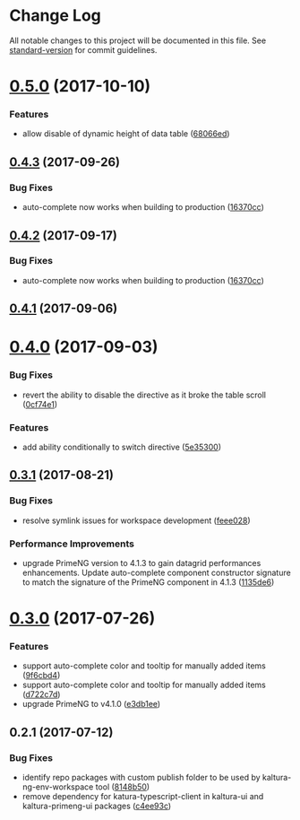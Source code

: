 # Change Log

All notable changes to this project will be documented in this file.
See [standard-version](https://github.com/conventional-changelog/standard-version) for commit guidelines.

<a name="0.5.0"></a>
# [0.5.0](https://github.com/kaltura/kaltura-ng/compare/@kaltura-ng/kaltura-primeng-ui@0.4.3...@kaltura-ng/kaltura-primeng-ui@0.5.0) (2017-10-10)


### Features

* allow disable of dynamic height of data table ([68066ed](https://github.com/kaltura/kaltura-ng/commit/68066ed))




<a name="0.4.3"></a>
## [0.4.3](https://github.com/kaltura/kaltura-ng/compare/@kaltura-ng/kaltura-primeng-ui@0.4.1...@kaltura-ng/kaltura-primeng-ui@0.4.3) (2017-09-26)


### Bug Fixes

* auto-complete now works when building to production ([16370cc](https://github.com/kaltura/kaltura-ng/commit/16370cc))




<a name="0.4.2"></a>
## [0.4.2](https://github.com/kaltura/kaltura-ng/compare/@kaltura-ng/kaltura-primeng-ui@0.4.1...@kaltura-ng/kaltura-primeng-ui@0.4.2) (2017-09-17)


### Bug Fixes

* auto-complete now works when building to production ([16370cc](https://github.com/kaltura/kaltura-ng/commit/16370cc))




<a name="0.4.1"></a>
## [0.4.1](https://github.com/kaltura/kaltura-ng/compare/@kaltura-ng/kaltura-primeng-ui@0.4.0...@kaltura-ng/kaltura-primeng-ui@0.4.1) (2017-09-06)




<a name="0.4.0"></a>
# [0.4.0](https://github.com/kaltura/kaltura-ng/compare/@kaltura-ng/kaltura-primeng-ui@0.3.1...@kaltura-ng/kaltura-primeng-ui@0.4.0) (2017-09-03)


### Bug Fixes

* revert the ability to disable the directive as it broke the table scroll ([0cf74e1](https://github.com/kaltura/kaltura-ng/commit/0cf74e1))


### Features

* add ability conditionally to switch directive ([5e35300](https://github.com/kaltura/kaltura-ng/commit/5e35300))




<a name="0.3.1"></a>
## [0.3.1](https://github.com/kaltura/kaltura-ng/compare/@kaltura-ng/kaltura-primeng-ui@0.3.0...@kaltura-ng/kaltura-primeng-ui@0.3.1) (2017-08-21)


### Bug Fixes

* resolve symlink issues for workspace development ([feee028](https://github.com/kaltura/kaltura-ng/commit/feee028))


### Performance Improvements

* upgrade PrimeNG version to 4.1.3 to gain datagrid performances enhancements. Update auto-complete component constructor signature to match the signature of the PrimeNG component in 4.1.3 ([1135de6](https://github.com/kaltura/kaltura-ng/commit/1135de6))




<a name="0.3.0"></a>
# [0.3.0](https://github.com/kaltura/kaltura-ng/compare/@kaltura-ng/kaltura-primeng-ui@0.2.1...@kaltura-ng/kaltura-primeng-ui@0.3.0) (2017-07-26)


### Features

* support auto-complete color and tooltip for manually added items ([9f6cbd4](https://github.com/kaltura/kaltura-ng/commit/9f6cbd4))
* support auto-complete color and tooltip for manually added items ([d722c7d](https://github.com/kaltura/kaltura-ng/commit/d722c7d))
* upgrade PrimeNG to v4.1.0 ([e3db1ee](https://github.com/kaltura/kaltura-ng/commit/e3db1ee))




<a name="0.2.1"></a>
## 0.2.1 (2017-07-12)


### Bug Fixes

* identify repo packages with  custom publish folder to be used by kaltura-ng-env-workspace tool ([8148b50](https://github.com/kaltura/kaltura-ng/commit/8148b50))
* remove dependency for katura-typescript-client in kaltura-ui and kaltura-primeng-ui packages ([c4ee93c](https://github.com/kaltura/kaltura-ng/commit/c4ee93c))
